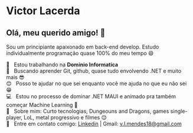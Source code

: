 # Victor Lacerda

## Olá, meu querido amigo! 👋
Sou um principiante apaixonado em back-end develop.
Estudo individualmente programação quase 100% do meu tempo :smile:

 :rocket:  &nbsp; Estou trabalhando na **Dominio Informatica**
 <br/> :purple_heart: &nbsp; Buscando aprender Git, github, quase tudo envolvendo .NET e muito mais :sunglasses:
 <br/> :blush: &nbsp; Posso te ajudar no que sei enquanto você me ajuda no que eu não sei :grin:
 <br/> :computer: &nbsp; Estou no processo de dominar .NET MAUI e animado pra também começar Machine Learning :purple_heart:
 <br/> 💬  &nbsp; Sobre mim: Curto tecnologias, Dungeouns and Dragons, games single-player, LoL, metal progressivo e filmes :relieved:
 <br/> :email: &nbsp; Entre em contato comigo: [Linkedin](https://www.linkedin.com/in/victor-lacerda-8b6354155/)
| 
Gmail:  v.l.mendes18@gmail.com
